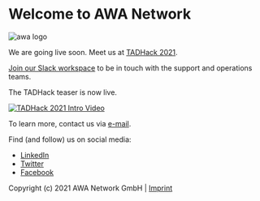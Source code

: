 # Welcome to AWA Network

![awa logo](https://avatars3.githubusercontent.com/u/75868412?s=200&v=4)

We are going live soon. Meet us at [TADHack 2021](https://tadhack.com/2021/).

[Join our Slack workspace](https://join.slack.com/t/awa-community/shared_invite/zt-vnkkfahs-VJHw8AxtR30Ho3lZ8eqpOQ) to be in touch with the support and operations teams.

The TADHack teaser is now live.

[![TADHack 2021 Intro Video](https://img.youtube.com/vi/KfzD_1QrFww/0.jpg)](http://www.youtube.com/watch?v=KfzD_1QrFww&t=10 "TADHack 2021 Intro Video")

To learn more, contact us via [e-mail](mailto:info@awa.network).

Find (and follow) us on social media:

- [LinkedIn](https://www.linkedin.com/company/awa-network)
- [Twitter](https://twitter.com/awa_network)
- [Facebook](https://www.facebook.com/awa.network.gmbh)

Copyright (c) 2021 AWA Network GmbH | [Imprint](https://awa.network/imprint)
